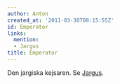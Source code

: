 ```yaml
---
author: Anton
created_at: '2011-03-30T08:15:55Z'
id: Emperator
links:
  mention:
  - Jargus
title: Emperator
---
```


Den jargiska kejsaren. Se [Jargus].

  [Jargus]: Jargus
